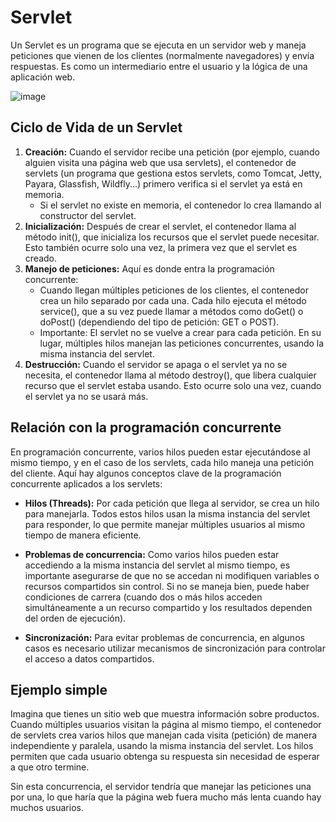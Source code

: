 # Servlet

Un Servlet es un programa que se ejecuta en un servidor web y maneja peticiones que vienen de los clientes (normalmente navegadores) y envía respuestas. Es como un intermediario entre el usuario y la lógica de una aplicación web.

![image](https://github.com/user-attachments/assets/761c327d-0748-4fb5-893f-3a3a2035f165)


## Ciclo de Vida de un Servlet
1. **Creación:** Cuando el servidor recibe una petición (por ejemplo, cuando alguien visita una página web que usa servlets), el contenedor de servlets (un programa que gestiona estos servlets, como Tomcat, Jetty, Payara, Glassfish, Wildfly...) primero verifica si el servlet ya está en memoria.
   - Si el servlet no existe en memoria, el contenedor lo crea llamando al constructor del servlet.
3. **Inicialización:** Después de crear el servlet, el contenedor llama al método init(), que inicializa los recursos que el servlet puede necesitar. Esto también ocurre solo una vez, la primera vez que el servlet es creado.
4. **Manejo de peticiones:** Aquí es donde entra la programación concurrente:
    - Cuando llegan múltiples peticiones de los clientes, el contenedor crea un hilo separado por cada una. Cada hilo ejecuta el método service(), que a su vez puede llamar a métodos como doGet() o doPost() (dependiendo del tipo de petición: GET o POST).
    - Importante: El servlet no se vuelve a crear para cada petición. En su lugar, múltiples hilos manejan las peticiones concurrentes, usando la misma instancia del servlet.
5. **Destrucción:** Cuando el servidor se apaga o el servlet ya no se necesita, el contenedor llama al método destroy(), que libera cualquier recurso que el servlet estaba usando. Esto ocurre solo una vez, cuando el servlet ya no se usará más.

## Relación con la programación concurrente

En programación concurrente, varios hilos pueden estar ejecutándose al mismo tiempo, y en el caso de los servlets, cada hilo maneja una petición del cliente. Aquí hay algunos conceptos clave de la programación concurrente aplicados a los servlets:

- **Hilos (Threads):** Por cada petición que llega al servidor, se crea un hilo para manejarla. Todos estos hilos usan la misma instancia del servlet para responder, lo que permite manejar múltiples usuarios al mismo tiempo de manera eficiente.

- **Problemas de concurrencia:** Como varios hilos pueden estar accediendo a la misma instancia del servlet al mismo tiempo, es importante asegurarse de que no se accedan ni modifiquen variables o recursos compartidos sin control. Si no se maneja bien, puede haber condiciones de carrera (cuando dos o más hilos acceden simultáneamente a un recurso compartido y los resultados dependen del orden de ejecución).

- **Sincronización:** Para evitar problemas de concurrencia, en algunos casos es necesario utilizar mecanismos de sincronización para controlar el acceso a datos compartidos.

## Ejemplo simple

Imagina que tienes un sitio web que muestra información sobre productos. Cuando múltiples usuarios visitan la página al mismo tiempo, el contenedor de servlets crea varios hilos que manejan cada visita (petición) de manera independiente y paralela, usando la misma instancia del servlet. Los hilos permiten que cada usuario obtenga su respuesta sin necesidad de esperar a que otro termine.

Sin esta concurrencia, el servidor tendría que manejar las peticiones una por una, lo que haría que la página web fuera mucho más lenta cuando hay muchos usuarios.
